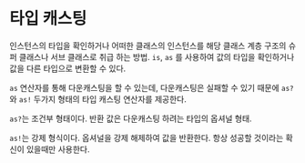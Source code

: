 # 타입 캐스팅
인스턴스의 타입을 확인하거나 어떠한 클래스의 인스턴스를 해당 클래스 계층 구조의 슈퍼 클래스나 서브 클래스로 취급 하는 방법.
`is`, `as` 를 사용하여 값의 타입을 확인하거나 값을 다른 타입으로 변환할 수 있다.

`as` 연산자를 통해 다운캐스팅을 할 수 있는데, 다운캐스팅은 실패할 수 있기 때문에 `as?`와 `as!` 두가지 형태의 타입 캐스팅 연산자를 제공한다.

`as?`는 조건부 형태이다. 반환 값은 다운캐스팅 하려는 타입의 옵셔널 형태.

`as!`는 강제 형식이다. 옵셔널을 강제 해제하여 값을 반환한다. 항상 성공할 것이라는 확신이 있을때만 사용한다.